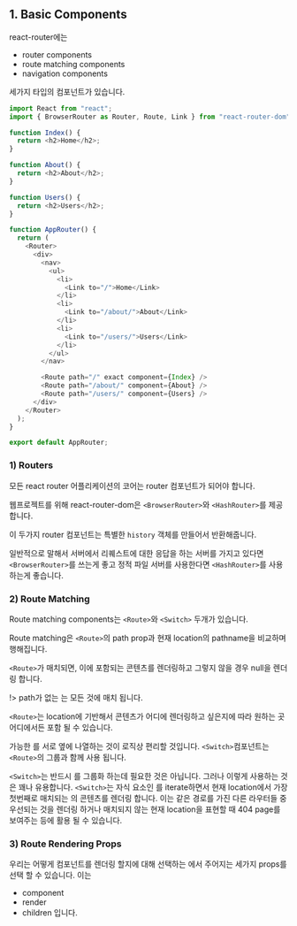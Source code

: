 ## 1. Basic Components
react-router에는 
* router components
* route matching components
* navigation components

세가지 타입의 컴포넌트가 있습니다.
```js
import React from "react";
import { BrowserRouter as Router, Route, Link } from "react-router-dom";

function Index() {
  return <h2>Home</h2>;
}

function About() {
  return <h2>About</h2>;
}

function Users() {
  return <h2>Users</h2>;
}

function AppRouter() {
  return (
    <Router>
      <div>
        <nav>
          <ul>
            <li>
              <Link to="/">Home</Link>
            </li>
            <li>
              <Link to="/about/">About</Link>
            </li>
            <li>
              <Link to="/users/">Users</Link>
            </li>
          </ul>
        </nav>

        <Route path="/" exact component={Index} />
        <Route path="/about/" component={About} />
        <Route path="/users/" component={Users} />
      </div>
    </Router>
  );
}

export default AppRouter;
```
### 1) Routers

모든 react router 어플리케이션의 코어는 router 컴포넌트가 되어야 합니다.

웹프로젝트를 위해 react-router-dom은 `<BrowserRouter>`와 `<HashRouter>`를 제공합니다.

이 두가지 router 컴포넌트는 특별한 `history` 객체를 만들어서 반환해줍니다.

일반적으로 말해서 서버에서 리퀘스트에 대한 응답을 하는 서버를 가지고 있다면 `<BrowserRouter>`를 쓰는게 좋고 정적 파일 서버를 사용한다면 `<HashRouter>`를 사용하는게 좋습니다.


### 2) Route Matching
Route matching components는 `<Route>`와 `<Switch>` 두개가 있습니다.

Route matching은 `<Route>`의 path prop과 현재 location의 pathname을 비교하며 행해집니다.

`<Route>`가 매치되면, 이에 포함되는 콘텐츠를 렌더링하고 그렇지 않을 경우 null을 렌더링 합니다.

!> path가 없는 <Route>는 모든 것에 매치 됩니다.

`<Route>`는 location에 기반해서 콘텐츠가 어디에 렌더링하고 싶은지에 따라 원하는 곳 어디에서든 포함 될 수 있습니다.

가능한 <Route>를 서로 옆에 나열하는 것이 로직상 편리할 것입니다. `<Switch>`컴포넌트는 `<Route>`의 그룹과 함께 사용 됩니다.

`<Switch>`는 반드시 <Route>를 그룹화 하는데 필요한 것은 아닙니다. 그러나 이렇게 사용하는 것은 꽤나 유용합니다.
`<Switch>`는 자식 요소인 <Route>를 iterate하면서 현재 location에서 가장 첫번째로 매치되는 <Route>의 콘텐츠를 렌더링 합니다. 이는 같은 경로를 가진 다른 라우터들 중 우선되는 것을 렌더링 하거나 매치되지 않는 현재 location을 표현할 때 404 page를 보여주는 등에 활용 될 수 있습니다.

### 3) Route Rendering Props
우리는 어떻게 컴포넌트를 렌더링 할지에 대해 선택하는 <Route>에서 주어지는 세가지 props를 선택 할 수 있습니다. 이는
* component
* render
* children
입니다.

